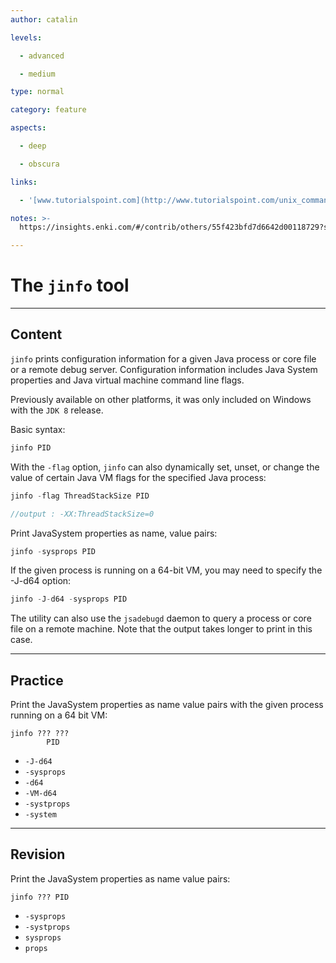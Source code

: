 ```yaml
---
author: catalin

levels:

  - advanced

  - medium

type: normal

category: feature

aspects:

  - deep

  - obscura

links:

  - '[www.tutorialspoint.com](http://www.tutorialspoint.com/unix_commands/jinfo.htm){website}'

notes: >-
  https://insights.enki.com/#/contrib/others/55f423bfd7d6642d00118729?search=khandelwalrinki

---
```


# The `jinfo` tool

---
## Content

`jinfo` prints configuration information for a given Java process or core file or a remote debug server. Configuration information includes Java System properties and Java virtual machine command line flags.

Previously available on other platforms, it was only included on Windows with the `JDK 8` release.

Basic syntax:

```java
jinfo PID
```

With the `-flag` option, `jinfo` can also dynamically set, unset, or change the value of certain Java VM flags for the specified Java process:

```java
jinfo -flag ThreadStackSize PID

//output : -XX:ThreadStackSize=0
```

Print JavaSystem properties as name, value pairs:

```java
jinfo -sysprops PID
```

 If the given process is running on a 64-bit VM, you may need to specify the -J-d64 option:

```java
jinfo -J-d64 -sysprops PID
```

The utility can also use the `jsadebugd` daemon to query a process or core file on a remote machine. Note that the output takes longer to print in this case.

---
## Practice

Print the JavaSystem properties as name value pairs with the given process running on a 64 bit VM:

```
jinfo ??? ???
        PID
```

* `-J-d64`
* `-sysprops`
* `-d64`
* `-VM-d64`
* `-systprops`
* `-system`

---
## Revision

Print the JavaSystem properties as name value pairs:

```
jinfo ??? PID
```

* `-sysprops`
* `-systprops`
* `sysprops`
* `props`